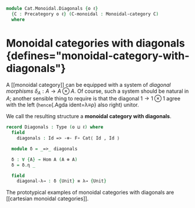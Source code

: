 <!--
```agda
open import Cat.Instances.Product
open import Cat.Monoidal.Base
open import Cat.Prelude

import Cat.Reasoning
```
-->

```agda
module Cat.Monoidal.Diagonals {o ℓ}
  {C : Precategory o ℓ} (C-monoidal : Monoidal-category C)
  where
```

# Monoidal categories with diagonals {defines="monoidal-category-with-diagonals"}

<!--
```agda
open Cat.Reasoning C
open Monoidal C-monoidal

_ = λ≡ρ
```
-->

A [[monoidal category]] can be equipped with a system of *diagonal
morphisms* $\delta_A : A \to A \otimes A$. Of course, such a system
should be natural in $A$; another sensible thing to require is that the
diagonal $1 \to 1 \otimes 1$ agree with the left (`hence`{.Agda ident=λ≡ρ}
also right) unitor.

We call the resulting structure a **monoidal category with diagonals**.

```agda
record Diagonals : Type (o ⊔ ℓ) where
  field
    diagonals : Id => -⊗- F∘ Cat⟨ Id , Id ⟩

  module δ = _=>_ diagonals

  δ : ∀ {A} → Hom A (A ⊗ A)
  δ = δ.η _

  field
    diagonal-λ→ : δ {Unit} ≡ λ→ {Unit}
```

The prototypical examples of monoidal categories with diagonals are
[[cartesian monoidal categories]].
